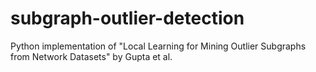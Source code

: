 subgraph-outlier-detection
==========================

Python implementation of "Local Learning for Mining Outlier Subgraphs from Network Datasets" by Gupta et al.
